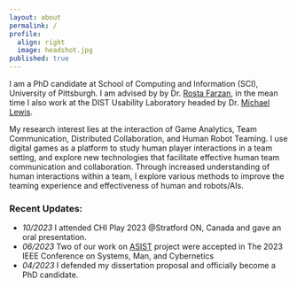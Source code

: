 ```yaml
---
layout: about
permalink: /
profile:
  align: right
  image: headshot.jpg
published: true
---
```


I am a PhD candidate at School of Computing and Information (SCI), University of Pittsburgh.
I am advised by by Dr. [Rosta Farzan](https://rosta-farzan.net/), in the mean time I also work at the DIST Usability Laboratory headed by Dr. [Michael Lewis](https://sites.pitt.edu/~cmlewis).

My research interest lies at the interaction of Game Analytics, Team Communication, Distributed Collaboration, and Human Robot Teaming. I use digital games as a platform to study human player interactions in a team setting, and explore new technologies that facilitate effective human team communication and collaboration. Through increased understanding of human interactions within a team, I explore various methods to improve the teaming experience and effectiveness of human and robots/AIs. 

### Recent Updates:

- *10/2023* I attended CHI Play 2023 @Stratford ON, Canada and gave an oral presentation.
- *06/2023* Two of our work on [ASIST](https://artificialsocialintelligence.org/about/) project were accepted in The 2023 IEEE Conference on Systems, Man, and Cybernetics
- *04/2023* I defended my dissertation proposal and officially become a PhD candidate.

